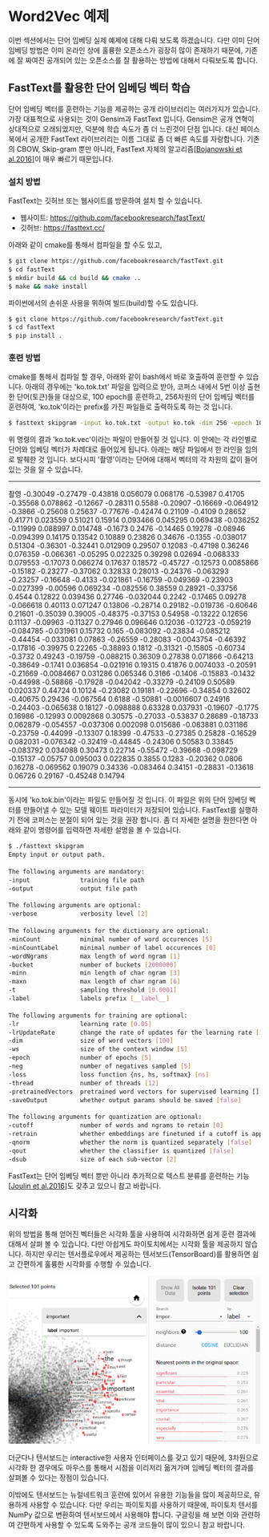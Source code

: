 # Word2Vec 예제

이번 섹션에서는 단어 임베딩 실제 예제에 대해 다뤄 보도록 하겠습니다. 다만 이미 단어 임베딩 방법은 이미 온라인 상에 훌륭한 오픈소스가 굉장히 많이 존재하기 때문에, 기존에 잘 짜여진 공개되어 있는 오픈소스를 잘 활용하는 방법에 대해서 다뤄보도록 합니다.

## FastText를 활용한 단어 임베딩 벡터 학습

단어 임베딩 벡터를 훈련하는 기능을 제공하는 공개 라이브러리는 여러가지가 있습니다. 가장 대표적으로 사용되는 것이 Gensim과 FastText 입니다. Gensim은 공개 연혁이 상대적으로 오래되었지만, 덕분에 학습 속도가 좀 더 느린것이 단점 입니다. 대신 페이스북에서 공개한 FastText 라이브러리는 이름 그대로 좀 더 빠른 속도를 자랑합니다. 기존의 CBOW, Skip-gram 뿐만 아니라, FastText 자체의 알고리즘[[Bojanowski et al.2016](https://arxiv.org/abs/1607.04606)]이 매우 빠르기 때문입니다.

### 설치 방법

FastText는 깃허브 또는 웹사이트를 방문하여 설치 할 수 있습니다.

- 웹사이트: https://github.com/facebookresearch/fastText/
- 깃허브: https://fasttext.cc/

아래와 같이 cmake를 통해서 컴파일을 할 수도 있고,

```bash
$ git clone https://github.com/facebookresearch/fastText.git
$ cd fastText
$ mkdir build && cd build && cmake ..
$ make && make install
```

파이썬에서의 손쉬운 사용을 위하여 빌드(build)할 수도 있습니다.

```bash
$ git clone https://github.com/facebookresearch/fastText.git
$ cd fastText
$ pip install .
```

### 훈련 방법

cmake를 통해서 컴파일 할 경우, 아래와 같이 bash에서 바로 호출하여 훈련할 수 있습니다. 아래의 경우에는 'ko.tok.txt' 파일을 입력으로 받아, 코퍼스 내에서 5번 이상 출현한 단어(토큰)들을 대상으로, 100 epoch를 훈련하고, 256차원의 단어 임베딩 벡터를 훈련하여, 'ko.tok'이라는 prefix를 가진 파일들로 출력하도록 하는 것 입니다.

```bash
$ fasttext skipgram -input ko.tok.txt -output ko.tok -dim 256 -epoch 100 -minCount 5
```

위 명령의 결과 'ko.tok.vec'이라는 파일이 만들어질 것 입니다. 이 안에는 각 라인별로 단어와 임베딩 벡터가 차례대로 들어있게 됩니다. 아래는 해당 파일에서 한 라인을 임의로 발췌한 것 입니다. 보다시피 '촬영'이라는 단어에 대해서 벡터의 각 차원의 값이 들어있는 것을 알 수 있습니다.

___
촬영 -0.30049 -0.27479 -0.43818 0.056079 0.068176 -0.53987 0.41705 -0.35568 0.078862 -0.12667 -0.28311 0.5588 -0.20907 -0.16669 -0.064912 -0.3866 -0.25608 0.25637 -0.77676 -0.42474 0.21109 -0.4109 0.28652 0.41771 0.023559 0.51021 0.15914 0.093466 0.045295 0.069438 -0.036252 -0.11999 0.088997 0.014748 -0.1673 0.2476 -0.14465 0.19278 -0.08946 -0.094399 0.14175 0.13542 0.10889 0.23826 0.34676 -0.1355 -0.038017 0.51304 -0.36301 -0.32441 0.012909 0.29507 0.12083 -0.47198 0.36246 0.076359 -0.066361 -0.05295 0.022325 0.39298 0.02694 -0.068333 0.079553 -0.17073 0.066274 0.17637 0.18572 -0.45727 -0.12573 0.0085866 -0.15182 -0.23277 -0.37062 0.32833 0.28013 -0.24376 -0.063293 -0.23257 -0.16648 -0.4133 -0.021861 -0.16759 -0.049369 -0.23903 -0.027399 -0.00596 0.069234 -0.082556 0.38559 0.28921 -0.33756 0.4544 0.12822 0.039436 0.27746 -0.032044 0.2242 -0.17465 0.09278 -0.066618 0.40113 0.071247 0.13806 -0.28714 0.29182 -0.019736 -0.60646 0.21601 -0.35039 0.39005 -0.48375 -0.37153 0.54958 -0.13222 0.12656 0.11137 -0.09963 -0.11327 0.27946 0.096646 0.12036 -0.12723 -0.059219 -0.084785 -0.031961 0.15732 0.165 -0.083092 -0.23834 -0.085212 -0.44454 -0.033081 0.07863 -0.26559 -0.28083 -0.0043754 -0.46392 -0.17816 -0.39975 0.22265 -0.38893 0.1812 -0.31321 -0.15805 -0.60734 -0.3732 0.49243 -0.19759 -0.088215 0.36309 0.27838 0.071866 -0.64213 -0.38649 -0.1741 0.036854 -0.021916 0.19315 0.41876 0.0074033 -0.20591 -0.21669 -0.0084667 0.031286 0.065346 0.3166 -0.1406 -0.15883 -0.1432 -0.44998 -0.58866 -0.17928 -0.042042 -0.33279 -0.24109 0.50589 0.020337 0.44724 0.10124 -0.23082 0.19181 -0.22696 -0.34854 0.32602 -0.40675 0.29436 -0.067564 0.6188 -0.50881 -0.0016607 0.24916 -0.24403 -0.065638 0.18127 -0.098888 0.63328 0.037931 -0.19607 -0.1775 0.16986 -0.12993 0.0092868 0.30575 -0.27033 -0.53837 0.28689 -0.18733 0.062879 -0.054557 -0.037306 0.002098 0.015686 -0.083881 0.031186 -0.23759 -0.44099 -0.13307 0.18399 -0.47533 -0.27385 0.25828 -0.16529 0.082031 -0.076342 -0.32419 -0.44845 -0.24306 0.50583 0.33845 -0.083792 0.034088 0.30473 0.22714 -0.55472 -0.39668 -0.098729 -0.15137 -0.05757 0.095003 0.022835 0.3855 0.1283 -0.20362 0.0806 0.16278 -0.069562 0.19079 0.34336 -0.083464 0.34151 -0.28831 -0.13618 0.06726 0.29167 -0.45248 0.14794
___

동시에 'ko.tok.bin'이라는 파일도 만들어질 것 입니다. 이 파일은 위의 단어 임베딩 벡터를 만들어낼 수 있는 모델 웨이트 파라미터가 저장되어 있습니다. FastText를 실행하기 전에 코퍼스는 분절이 되어 있는 것을 권장 합니다. 좀 더 자세한 설명을 원한다면 아래와 같이 명령어를 입력하면 자세한 설명을 볼 수 있습니다.

```bash
$ ./fasttext skipgram
Empty input or output path.

The following arguments are mandatory:
-input              training file path
-output             output file path

The following arguments are optional:
-verbose            verbosity level [2]

The following arguments for the dictionary are optional:
-minCount           minimal number of word occurences [5]
-minCountLabel      minimal number of label occurences [0]
-wordNgrams         max length of word ngram [1]
-bucket             number of buckets [2000000]
-minn               min length of char ngram [3]
-maxn               max length of char ngram [6]
-t                  sampling threshold [0.0001]
-label              labels prefix [__label__]

The following arguments for training are optional:
-lr                 learning rate [0.05]
-lrUpdateRate       change the rate of updates for the learning rate [100]
-dim                size of word vectors [100]
-ws                 size of the context window [5]
-epoch              number of epochs [5]
-neg                number of negatives sampled [5]
-loss               loss function {ns, hs, softmax} [ns]
-thread             number of threads [12]
-pretrainedVectors  pretrained word vectors for supervised learning []
-saveOutput         whether output params should be saved [false]

The following arguments for quantization are optional:
-cutoff             number of words and ngrams to retain [0]
-retrain            whether embeddings are finetuned if a cutoff is applied [false]
-qnorm              whether the norm is quantized separately [false]
-qout               whether the classifier is quantized [false]
-dsub               size of each sub-vector [2]
```

<comment> FastText는 단어 임베딩 벡터 뿐만 아니라 추가적으로 텍스트 분류를 훈련하는 기능[[Joulin et al.2016](https://arxiv.org/abs/1607.01759)]도 갖추고 있으니 참고 바랍니다. </comment>

## 시각화

위의 방법을 통해 얻어진 벡터들은 시각화 툴을 사용하여 시각화하면 쉽게 훈련 결과에 대해서 살펴 볼 수 있습니다. 다만 아쉽게도 파이토치에서는 시각화 툴을 제공하지 않습니다. 하지만 우리는 텐서플로우에서 제공하는 텐서보드(TensorBoard)를 활용하면 쉽고 간편하게 훌륭한 시각화를 수행할 수 있습니다.

![텐서보드를 통한 시각화 예제](../assets/06-06-01.png)

더군다나 텐서보드는 interactive한 사용자 인터페이스를 갖고 있기 때문에, 3차원으로 시각화 한 경우에도 마우스를 통해서 시점을 이리저리 옮겨가며 임베딩 벡터의 결과를 살펴볼 수 있다는 장점이 있습니다.

<!--
![텐서보드를 통한 시각화 예제](../assets/06-06-02.gif)
-->

이밖에도 텐서보드는 뉴럴네트워크 훈련에 있어서 유용한 기능들을 많이 제공하므로, 유용하게 사용할 수 있습니다. 다만 우리는 파이토치를 사용하기 때문에, 파이토치 텐서를 NumPy 값으로 변환하여 텐서보드에서 사용해야 합니다. 구글링을 해 보면 이와 관련하여 간편하게 사용할 수 있도록 도와주는 공개 코드들이 많이 있으니 참고 바랍니다.
